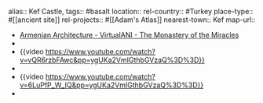 alias:: Kef Castle,
tags:: #basalt
location::
rel-country:: #Turkey
place-type:: #[[ancient site]] rel-projects:: #[[Adam's Atlas]]
nearest-town:: Kef
map-url::

- [Armenian Architecture - VirtualANI - The Monastery of the Miracles](http://virtualani.org/adilcevaz/index.htm)
-
- {{video https://www.youtube.com/watch?v=vQR6rzbFAwc&pp=ygUKa2VmIGthbGVzaQ%3D%3D}}
-
- {{video https://www.youtube.com/watch?v=6LuPfP_W_IQ&pp=ygUKa2VmIGthbGVzaQ%3D%3D}}
-
